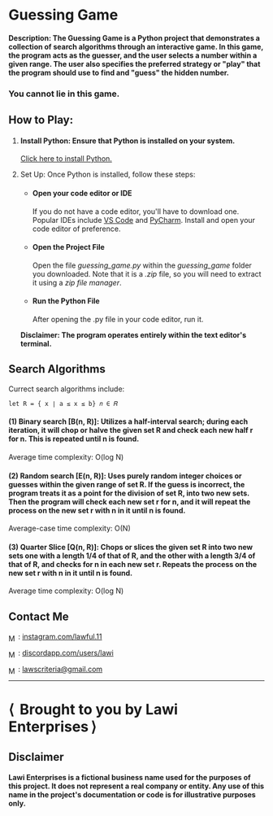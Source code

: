 <div>
 
# Guessing Game

#### Description: The Guessing Game is a Python project that demonstrates a collection of search algorithms through an interactive game. In this game, the program acts as the guesser, and the user selects a number within a given range. The user also specifies the preferred strategy or "play" that the program should use to find and "guess" the hidden number.

### You cannot lie in this game.

## How to Play: 

1) #### Install Python: Ensure that Python is installed on your system. 
    [Click here to install Python.](https://www.python.org/downloads/)

2) Set Up: Once Python is installed, follow these steps:
    - #### Open your code editor or IDE
        If you do not have a code editor, you'll have to download one. Popular IDEs include [VS Code](https://code.visualstudio.com/download) and [PyCharm](https://www.jetbrains.com/pycharm/download/?section=windows). Install and open your code editor of preference.
    - #### Open the Project File
        Open the file *guessing_game.py* within the *guessing_game* folder you downloaded. Note that it is a *.zip* file, so you will need to extract it using a *zip file manager*.
    - #### Run the Python File
        After opening the .py file in your code editor, run it.
        
    **Disclaimer: The program operates entirely within the text editor's terminal.**
    <br>

## Search Algorithms

Currect search algorithms include:

    let R = { x ∣ a ≤ x ≤ b} 𝑛 ∈ 𝑅

#### (1) Binary search [B(n, R)]: Utilizes a half-interval search; during each iteration, it will chop or halve the given set R and check each new half r for n. This is repeated until n is found.

Average time complexity: O(log N)

#### (2) Random search [E(n, R)]: Uses purely random integer choices or guesses within the given range of set R. If the guess is incorrect, the program treats it as a point for the division of set R, into two new sets. Then the program will check each new set r for n, and it will repeat the process on the new set r with n in it until n is found.

Average-case time complexity: O(N)

#### (3) Quarter Slice [Q(n, R)]: Chops or slices the given set R into two new sets one with a length 1/4 of that of R, and the other with a length 3/4 of that of R, and checks for n in each new set r. Repeats the process on the new set r with n in it until n is found.

Average time complexity: O(log N)

## Contact Me

<img src="https://upload.wikimedia.org/wikipedia/commons/thumb/a/a5/Instagram_icon.png/2048px-Instagram_icon.png" alt="Mail icon" width="15" style="translate: 0% 30%"/> : [instagram.com/lawful.11](https://instagram.com/lawful.11)

<img src="https://cdn-icons-png.flaticon.com/512/3670/3670157.png" alt="Mail icon" width="15" style="translate: 0% 30%"/> : [discordapp.com/users/lawi](https://discordapp.com/users/671326608216555561)

<img src="https://cdn-icons-png.flaticon.com/512/646/646094.png" alt="Mail icon" width="15" style="translate: 0% 30%"/> : [lawscriteria@gmail.com](mailto:lawscriteria@gmail.com?subject=Hello%20there!)


<hr>

<h1><span>&LeftAngleBracket;&thinsp;</span> Brought to you by Lawi Enterprises<span>&thinsp;&RightAngleBracket;</span></h1>

<div>
    <h2>Disclaimer</h2>
    <h4><b>Lawi Enterprises</b> is a fictional business name used for the purposes of this project. It does not represent a real company or entity. Any use of this name in the project's documentation or code is for illustrative purposes only.</h4>
</div>

</div>
